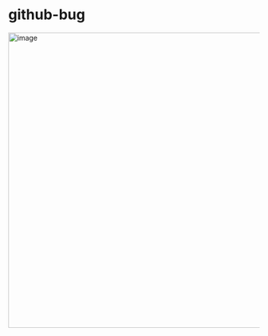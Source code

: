 # github-bug

<img width="592" alt="image" src="https://user-images.githubusercontent.com/2164763/233862231-73e44089-e8f9-4523-a7a7-d81265d600b4.png">

